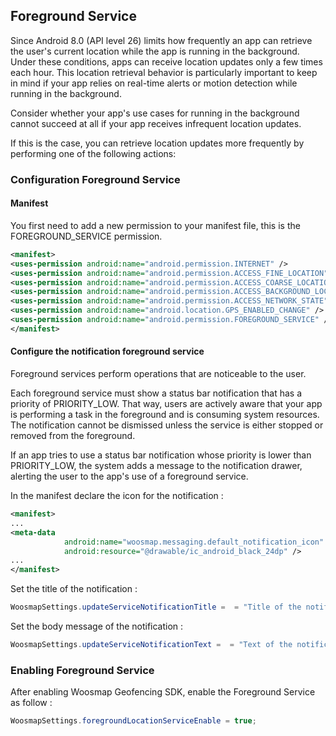 ## Foreground Service

Since Android 8.0 (API level 26) limits how frequently an app can retrieve the user's current location while the app is running in the background. Under these conditions, apps can receive location updates only a few times each hour.
This location retrieval behavior is particularly important to keep in mind if your app relies on real-time alerts or motion detection while running in the background.

Consider whether your app's use cases for running in the background cannot succeed at all if your app receives infrequent location updates.

If this is the case, you can retrieve location updates more frequently by performing one of the following actions:

### Configuration Foreground Service

#### Manifest
You first need to add a new permission to your manifest file, this is the FOREGROUND_SERVICE permission.
```xml
<manifest>
<uses-permission android:name="android.permission.INTERNET" />
<uses-permission android:name="android.permission.ACCESS_FINE_LOCATION" />
<uses-permission android:name="android.permission.ACCESS_COARSE_LOCATION" />
<uses-permission android:name="android.permission.ACCESS_BACKGROUND_LOCATION" />
<uses-permission android:name="android.permission.ACCESS_NETWORK_STATE" />
<uses-permission android:name="android.location.GPS_ENABLED_CHANGE" />
<uses-permission android:name="android.permission.FOREGROUND_SERVICE" />
</manifest>
```

#### Configure the notification foreground service
Foreground services perform operations that are noticeable to the user.

Each foreground service must show a status bar notification that has a priority of PRIORITY_LOW. That way, users are actively aware that your app is performing a task in the foreground and is consuming system resources. The notification cannot be dismissed unless the service is either stopped or removed from the foreground.

If an app tries to use a status bar notification whose priority is lower than PRIORITY_LOW, the system adds a message to the notification drawer, alerting the user to the app's use of a foreground service.

In the manifest declare the icon for the notification :
```xml
<manifest>
...
<meta-data
            android:name="woosmap.messaging.default_notification_icon"
            android:resource="@drawable/ic_android_black_24dp" />
...
</manifest>
```

Set the title of the notification :
```java
WoosmapSettings.updateServiceNotificationTitle =  = "Title of the notification for foreground service"
```

Set the body message of the notification :
```java
WoosmapSettings.updateServiceNotificationText =  = "Text of the notification for foreground service"
```

### Enabling Foreground Service

After enabling Woosmap Geofencing SDK, enable the Foreground Service as follow :
```java
WoosmapSettings.foregroundLocationServiceEnable = true;
```
